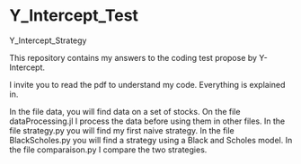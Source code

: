 # Y_Intercept_Test
Y_Intercept_Strategy

This repository contains my answers to the coding test propose by Y-Intercept. 

I invite you to read the pdf to understand my code. Everything is explained in.

In the file data, you will find data on a set of stocks. On the file dataProcessing.jl I process the data before using them in other files. In the file strategy.py you will find my first naive strategy. In the file BlackScholes.py you will find a strategy using a Black and Scholes model. In the file comparaison.py I compare the two strategies.  
